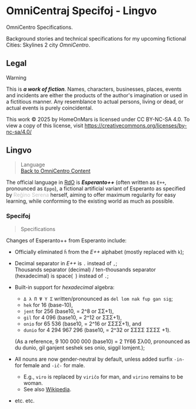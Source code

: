 <!-- -*- coding: utf-8 -*- -->

OmniCentraj Specifoj - Lingvo
===============================================================================

OmniCentro Specifications.

Background stories and technical specifications
for my upcoming fictional Cities: Skylines 2 city *OmniCentro*.

Legal
-------------------------------------------------------------------------------

> [!WARNING]
> This is ***a work of fiction***.
> Names, characters, businesses, places, events and incidents
> are either the products of the author's imagination or used in a fictitious manner.
> Any resemblance to actual persons, living or dead, or actual events is purely coincidental.

This work © 2025 by HomeOnMars is licensed under CC BY-NC-SA 4.0.
To view a copy of this license, visit <https://creativecommons.org/licenses/by-nc-sa/4.0/>

Lingvo
-------------------------------------------------------------------------------

> Language
> <br>
> [Back to OmniCentro Content](../OmniCentro.md#detalaj-informoj)


The official language in [RdO](Bulteno.md#fonrakonta-bulteno) is
***Esperanto++*** (often written as `E++`, pronounced as `Eppo`),
a fictional artificial variant of Esperanto
as specified by <span style="color:Silver">Reĝino Serena</span> herself,
aiming to offer maximum regularity for easy learning,
while conforming to the existing world as much as possible.

### Specifoj

> Specifications

Changes of Esperanto++ from Esperanto include:

- Officially eliminated `ĥ` from the *E++* alphabet
  (mostly replaced with `k`);
- Decimal separator in *E++* is `.` instead of `,`;<br>
  Thousands separator (decimal) / ten-thousands separator (hexadecimal) is
  space(` `) instead of `.`;<!-- markdownlint-disable-line no-space-in-code -->
- Built-in support for *hexadecimal* algebra:
  - `Δ λ Π Ψ Υ Σ` written/pronounced as `del lom nak fup gan sig`;
  - `hek`   for            16 (base-10),
  - `jent`  for           256 (base10, = 2^8  or        ΣΣ+1),
  - `gil`   for         4 096 (base10, = 2^12 or       ΣΣΣ+1),
  - `onio`  for        65 536 (base10, = 2^16 or      ΣΣΣΣ+1), and
  - `dunio` for 4 294 967 296 (base10, = 2^32 or ΣΣΣΣ ΣΣΣΣ +1).

  (As a reference, 9 100 000 000 (base10) = 2 1Υ66 Σλ00, pronounced as
  du dunio, gil ganjent seshek ses onio, siggil lomjent.);
- All nouns are now gender-neutral by default,
  unless added surfix `-in-` for female and `-iĉ-` for male.
  - E.g., `viro` is replaced by `viriĉo` for man,
    and `virino` remains to be woman.
  - See also [Wikipedia](https://en.wikipedia.org/wiki/Gender_reform_in_Esperanto#Common_elements_to_regularizing_Esperanto_gender).
- etc. etc.
